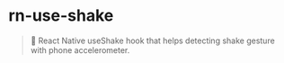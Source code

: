 # rn-use-shake

<!-- ![preview-cover](./docs/images/preview.png) -->

> 📱 React Native useShake hook that helps detecting shake gesture with phone accelerometer.

<!-- **Please, don't use this module for production yet! (See issues)** -->

<!-- [![npm version](https://img.shields.io/npm/v/use-shake-callback.svg?style=flat-square)](https://www.npmjs.org/package/rn-use-shake)
[![weekly downloads](https://img.shields.io/npm/dw/use-shake-callback.svg?style=flat-square)](https://www.npmjs.org/package/rn-use-shake)
[![npm bundle size](https://img.shields.io/bundlephobia/minzip/use-shake-callback.svg?style=flat-square)](https://www.npmjs.org/package/rn-use-shake)
[![license](https://img.shields.io/badge/license-MIT-blue.svg?style=flat-square)](./LICENSE)

[![NPM](https://nodei.co/npm/use-shake-callback.png)](https://nodei.co/npm/use-shake-callback/)

## 📦 Installation

- Please note that this package uses `rxjs` and `react-native-sensors` as dependencies and have `react` and `react-native` as peer dependencies.

```bash
npm add use-shake-callback
# Or with yarn
yarn add use-shake-callback
```

## 🚀 Usage

- The first argument of the hook is the callback function - It's only argument is `speed`, which is the speed of your shake at the time the callback is called.
- Second argument is the configuration object - All fields optional.
- It is strongly recommended that you adjust the `threshold` value with experiments to match your needs.

```ts
import useShakeCallback from 'use-shake-callback';

useShakeCallback(
  () => {
    console.log('🐍 Shook Shook');
  },
  {
    updateInterval: 100,
    threshold: 5,
    onError: (error) => console.log(error),
  }
);
```

- This hooks is **optimized to unsubscribe the sensor event listener** when the app status change to `inactive`(= when the app goes to background). The `appState`, which is required to handle such process, is exported so that you can use throughout your application.

```ts
const { appState } = useShakeCallback(
  () => console.log('🐍 Shook Shook');
  {
    onError: (error) => console.log(error),
    onUnsubscribe: () =>
      console.log('[*] Unsubscribing accelerometer sensor'),
  },
);

console.log(appState) // 'active' or 'inactive'
```

## 👻 Typings

- All typings are exported. Yay! 🎉

```ts
import {ShakeCallback, ShakeConfig} from 'use-shake-callback';
```

### type ShakeCallback

- Type of the callback, which is called when the current device speed(calculated from acceleration) is greater then the provided `threshold`.
- Return type is `void`.

### Parameters

| Name    | Type     | Description                |
| ------- | -------- | -------------------------- |
| `speed` | `number` | Speed of the current shake |

### interface ShakeConfig

- Configuration object of the hook.

### Fields

- All fields are optional and have defaults.

| Name             | Type                                  | Default value | Description                                                                                                                 |
| ---------------- | ------------------------------------- | ------------- | --------------------------------------------------------------------------------------------------------------------------- |
| `updateInterval` | `number`                              | `100`         | Defines the update interval of the accelerometer sensor                                                                     |
| `threshold`      | `number`                              | `5`           | Threshold for detecting shake events; If the current speed is greater than the provided value, the callback will be called. |
| `onError`        | `(error: any) => void` or `undefined` | `undefined`   | Called when error occurred in subscription for accelerometer                                                                |
| `onUnsubscribe`  | `() => void` or `undefined`           | `undefined`   | Called when unsubscribed from the accelerometer sensor                                                                      | -->
